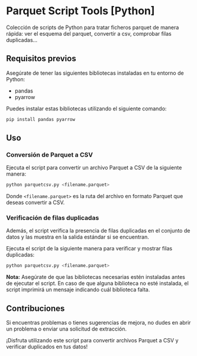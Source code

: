 # Parquet Script Tools [Python]

Colección de scripts de Python para tratar ficheros parquet de manera rápida: ver el esquema del parquet, convertir a csv, comprobar filas duplicadas...

## Requisitos previos
Asegúrate de tener las siguientes bibliotecas instaladas en tu entorno de Python:

- pandas
- pyarrow

Puedes instalar estas bibliotecas utilizando el siguiente comando:

```bash
pip install pandas pyarrow
```

## Uso

### Conversión de Parquet a CSV
Ejecuta el script para convertir un archivo Parquet a CSV de la siguiente manera:

```bash
python parquetcsv.py <filename.parquet>
```

Donde `<filename.parquet>` es la ruta del archivo en formato Parquet que deseas convertir a CSV.

### Verificación de filas duplicadas
Además, el script verifica la presencia de filas duplicadas en el conjunto de datos y las muestra en la salida estándar si se encuentran.

Ejecuta el script de la siguiente manera para verificar y mostrar filas duplicadas:

```bash
python parquetcsv.py <filename.parquet>
```

**Nota:** Asegúrate de que las bibliotecas necesarias estén instaladas antes de ejecutar el script. En caso de que alguna biblioteca no esté instalada, el script imprimirá un mensaje indicando cuál biblioteca falta.

## Contribuciones
Si encuentras problemas o tienes sugerencias de mejora, no dudes en abrir un problema o enviar una solicitud de extracción.

¡Disfruta utilizando este script para convertir archivos Parquet a CSV y verificar duplicados en tus datos!
